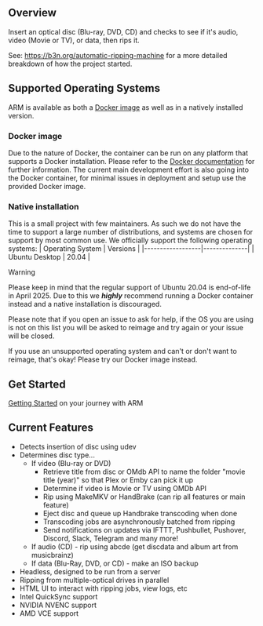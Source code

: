 ## Overview

Insert an optical disc (Blu-ray, DVD, CD) and checks to see if it's audio, video (Movie or TV), or data, then rips it.

See: https://b3n.org/automatic-ripping-machine for a more detailed breakdown of how the project started.


## Supported Operating Systems

ARM is available as both a [Docker image](https://github.com/automatic-ripping-machine/automatic-ripping-machine/wiki/docker) as well as in a natively installed version.

### Docker image

Due to the nature of Docker, the container can be run on any platform that supports a Docker installation. Please refer to the [Docker documentation](https://docs.docker.com/engine/install/) for further information. The current main development effort is also going into the Docker container, for minimal issues in deployment and setup use the provided Docker image.

### Native installation

This is a small project with few maintainers. As such we do not have the time to support a large number of distributions, and systems are chosen for support by most common use. We officially support the following operating systems:
| Operating System | Versions     |
|------------------|--------------|
| Ubuntu Desktop   | 20.04 |

> [!WARNING]
> Please keep in mind that the regular support of Ubuntu 20.04 is end-of-life in April 2025. Due to this we ***highly*** recommend running a Docker container instead and a native installation is discouraged.

Please note that if you open an issue to ask for help, if the OS you are using is not on this list you will be asked to reimage and try again or your issue will be closed.

If you use an unsupported operating system and can't or don't want to reimage, that's okay! Please try our Docker image instead.


## Get Started
[Getting Started](https://github.com/automatic-ripping-machine/automatic-ripping-machine/wiki/Getting-Started) on your journey with ARM

## Current Features

- Detects insertion of disc using udev
- Determines disc type...
  - If video (Blu-ray or DVD)
    - Retrieve title from disc or OMdb API to name the folder "movie title (year)" so that Plex or Emby can pick it up
    - Determine if video is Movie or TV using OMDb API
    - Rip using MakeMKV or HandBrake (can rip all features or main feature)
    - Eject disc and queue up Handbrake transcoding when done
    - Transcoding jobs are asynchronously batched from ripping
    - Send notifications on updates via IFTTT, Pushbullet, Pushover, Discord, Slack, Telegram and many more!
  - If audio (CD) - rip using abcde  (get discdata and album art from musicbrainz)
  - If data (Blu-Ray, DVD, or CD) - make an ISO backup
- Headless, designed to be run from a server
- Ripping from multiple-optical drives in parallel
- HTML UI to interact with ripping jobs, view logs, etc
- Intel QuickSync support
- NVIDIA NVENC support
- AMD VCE support
